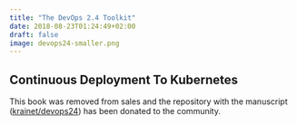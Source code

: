```yaml
---
title: "The DevOps 2.4 Toolkit"
date: 2018-08-23T01:24:49+02:00
draft: false
image: devops24-smaller.png
---
```


## Continuous Deployment To Kubernetes

This book was removed from sales and the repository with the manuscript ([krainet/devops24](https://github.com/krainet/devops24)) has been donated to the community.
